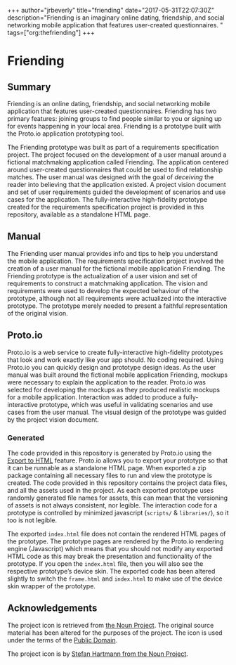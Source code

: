 +++
author="jrbeverly"
title="friending"
date="2017-05-31T22:07:30Z"
description="Friending is an imaginary online dating, friendship, and social networking mobile application that features user-created questionnaires. "
tags=["org:thefriending"]
+++

# Friending

## Summary 

Friending is an online dating, friendship, and social networking mobile application that features user-created questionnaires. Friending has two primary features: joining groups to find people similar to you or signing up for events happening in your local area.  Friending is a prototype built with the Proto.io application prototyping tool.

The Friending prototype was built as part of a requirements specification project.  The project focused on the development of a user manual around a fictional matchmaking application called Friending.  The application centered around user-created questionnaires that could be used to find relationship matches.  The user manual was designed with the goal of _deceiving_ the reader into believing that the application existed.  A project vision document and set of user requirements guided the development of scenarios and use cases for the application.   The fully-interactive high-fidelity prototype created for the requirements specification project is provided in this repository, available as a standalone HTML page.

## Manual

The Friending user manual provides info and tips to help you understand the mobile application.  The requirements specification project involved the creation of a user manual for the fictional mobile application Friending.  The Friending prototype is the actualization of a user vision and set of requirements to construct a matchmaking application.  The vision and requirements were used to develop the expected behaviour of the prototype, although not all requirements were actualized into the interactive prototype.  The prototype merely needed to present a faithful representation of the original vision.

## Proto.io

Proto.io is a web service to create fully-interactive high-fidelity prototypes that look and work exactly like your app should. No coding required.  Using Proto.io you can quickly design and prototype design ideas.  As the user manual was built around the fictional mobile application Friending, mockups were necessary to explain the application to the reader.  Proto.io was selected for developing the mockups as they produced realistic mockups for a mobile application.  Interaction was added to produce a fully-interactive prototype, which was useful in validating scenarios and use cases from the user manual.  The visual design of the prototype was guided by the project vision document.

### Generated

The code provided in this repository is generated by Proto.io using the [Export to HTML](https://support.proto.io/hc/en-us/articles/220705787-Sharing-and-Collaboration-Exporting-and-downloading-offline) feature.  Proto.io allows you to export your prototype so that it can be runnable as a standalone HTML page. When exported a zip package containing all necessary files to run and view the prototype is created. The code provided in this repository contains the project data files, and all the assets used in the project.  As each exported prototype uses randomly generated file names for assets, this can mean that the versioning of assets is not always consistent, nor legible.  The interaction code for a prototype is controlled by minimized javascript (`scripts/` & `libraries/`), so it too is not legible.

The exported `index.html` file does not contain the rendered HTML pages of the prototype. The prototype pages are rendered by the Proto.io rendering engine (Javascript) which means that you should not modify any exported HTML code as this may break the presentation and functionality of the prototype.  If you open the `index.html` file, then you will also see the respective prototype’s device skin.  The exported code has been altered slightly to switch the `frame.html` and `index.html` to make use of the device skin wrapper of the prototype.

## Acknowledgements

The project icon is retrieved from [the Noun Project](docs/icon/icon.json). The original source material has been altered for the purposes of the project. The icon is used under the terms of the [Public Domain](https://creativecommons.org/publicdomain/zero/1.0/).

The project icon is by [Stefan Hartmann from the Noun Project](https://thenounproject.com/term/like/201300/).
